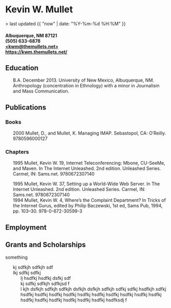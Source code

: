 <style>
  ul {
    list-style-type: none;
  }
  </style>

<h1>Kevin W. Mullet</h1>
> last updated {{ "now" | date: "%Y-%m-%d %H:%M" }}
<h4>
Albuquerque, NM 87121<br>
(505) 633-6878<br>
<a href="mailto:kwm@themullets.net">&LT;kwm@themullets.net&GT;</a><br>
<a href="https://kwm.themullets.net/">https://kwm.themullets.net/</a>
</h4>

## Education
- B.A. December 2013. University of New Mexico, Albuquerque, NM. Anthropology (concentration in Ethnology) with a minor in Journalism and Mass Communication.
## Publications
### Books
- 2000 Mullet, D., and Mullet, K. Managing IMAP. Sebastopol, CA: O’Reilly. 9780596000127
### Chapters
- 1995 Mullet, Kevin W. 19, Internet Teleconferencing: Mbone, CU-SeeMe, and Maven. In The Internet Unleashed. 2nd edition. Unleashed Series. Carmel, IN: Sams.net. 9780672307140<p>
- 1995 Mullet, Kevin W. 37, Setting up a World-Wide Web Server. In The Internet Unleashed. 2nd edition. Unleashed Series. Carmel, IN: Sams.net. 9780672307140
- 1994 Mullet, Kevin W. 4, Where’s the Complaint Department? In Tricks of the Internet Gurus, edited by Philip Baczewski, 1st ed, Sams Pub, 1994, pp. 103–30. 978-0-672-30599-3


## Employment

## Grants and Scholarships





  something
  - kj sdfkjh sdfkjh sdf
  - lkj sdfkj sdfkj 
    - lj hsdfkj hsdfkj dsfkj sdf
    - kj sdfkj sdfkjh sdfkjsd f
    - l kjh dsfkjh sdfkjh sdfkjh dsfkjh dsfkjh sdfkjh sdfkj sdfkj hsdfkjh sdfkj hsdfkj hsdfkj hsdfkj hsdfkj hsdfkj hsdfkj hsdfkj hsdfkj hsdfkj hsdfkj hsdfkj hsdfkj hsdfkj hsdfkj hsdfkj hsdfkj hsdfksdj f
  
